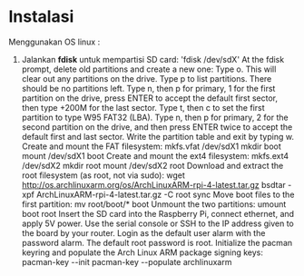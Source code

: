 # Instalasi
Menggunakan OS linux :
1. Jalankan **fdisk** untuk mempartisi SD card:
'fdisk /dev/sdX'
At the fdisk prompt, delete old partitions and create a new one:
Type o. This will clear out any partitions on the drive.
Type p to list partitions. There should be no partitions left.
Type n, then p for primary, 1 for the first partition on the drive, press ENTER to accept the default first sector, then type +200M for the last sector.
Type t, then c to set the first partition to type W95 FAT32 (LBA).
Type n, then p for primary, 2 for the second partition on the drive, and then press ENTER twice to accept the default first and last sector.
Write the partition table and exit by typing w.
Create and mount the FAT filesystem:
mkfs.vfat /dev/sdX1
mkdir boot
mount /dev/sdX1 boot
Create and mount the ext4 filesystem:
mkfs.ext4 /dev/sdX2
mkdir root
mount /dev/sdX2 root
Download and extract the root filesystem (as root, not via sudo):
wget http://os.archlinuxarm.org/os/ArchLinuxARM-rpi-4-latest.tar.gz
bsdtar -xpf ArchLinuxARM-rpi-4-latest.tar.gz -C root
sync
Move boot files to the first partition:
mv root/boot/* boot
Unmount the two partitions:
umount boot root
Insert the SD card into the Raspberry Pi, connect ethernet, and apply 5V power.
Use the serial console or SSH to the IP address given to the board by your router.
Login as the default user alarm with the password alarm.
The default root password is root.
Initialize the pacman keyring and populate the Arch Linux ARM package signing keys:
pacman-key --init
pacman-key --populate archlinuxarm
